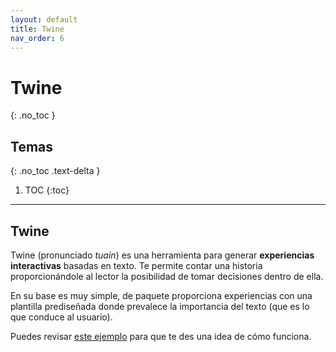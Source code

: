 ```yaml
---
layout: default
title: Twine
nav_order: 6
---
```


# Twine
{: .no_toc }

## Temas
{: .no_toc .text-delta }

1. TOC
{:toc}

---

## Twine

Twine (pronunciado *tuain*) es una herramienta para generar **experiencias interactivas** basadas en texto. Te permite contar una historia proporcionándole al lector la posibilidad de tomar decisiones dentro de ella.

En su base es muy simple, de paquete proporciona experiencias con una plantilla prediseñada donde prevalece la importancia del texto (que es lo que conduce al usuario).

Puedes revisar <a href="/twine-demo.html" target="_blank">este ejemplo</a> para que te des una idea de cómo funciona.